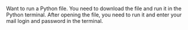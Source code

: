 Want to run a Python file. 
You need to download the file and run it in the Python terminal. 
After opening the file, you need to run it and enter your mail login and password in the terminal.
